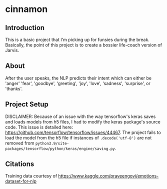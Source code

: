 # cinnamon
## Introduction
This is a basic project that I'm picking up for funsies during the break. Basically,
the point of this project is to create a bossier life-coach version of Jarvis. 

## About
After the user speaks, the NLP predicts their intent which can either be 'anger'
'fear', 'goodbye', 'greeting', 'joy', 'love', 'sadness', 'surprise', or 'thanks'.

## Project Setup
DISCLAIMER: Because of an issue with the way tensorflow's keras saves and loads
models from h5 files, I had to modify the keras package's source code. This issue
is detailed here: https://github.com/tensorflow/tensorflow/issues/44467. The
project fails to load the model from the h5 file if instances of `.decode('utf-8')`
are not removed from `python3.9/site-packages/tensorflow/python/keras/engine/saving.py`.

## Citations
Training data courtesy of https://www.kaggle.com/praveengovi/emotions-dataset-for-nlp